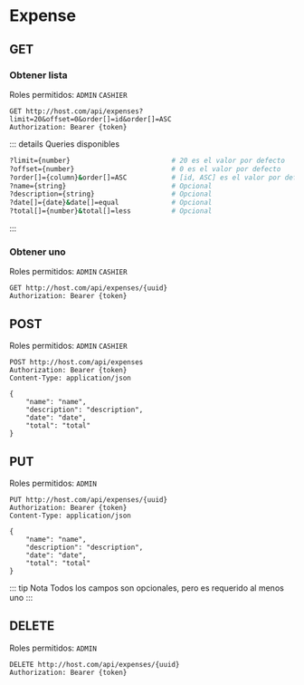 # Expense

## GET

### Obtener lista

Roles permitidos: `ADMIN` `CASHIER`
```
GET http://host.com/api/expenses?limit=20&offset=0&order[]=id&order[]=ASC
Authorization: Bearer {token}
```
::: details Queries disponibles
```sh
?limit={number}                         # 20 es el valor por defecto
?offset={number}                        # 0 es el valor por defecto
?order[]={column}&order[]=ASC           # [id, ASC] es el valor por defecto
?name={string}                          # Opcional
?description={string}                   # Opcional
?date[]={date}&date[]=equal             # Opcional
?total[]={number}&total[]=less          # Opcional
```
:::

### Obtener uno

Roles permitidos: `ADMIN` `CASHIER`
```
GET http://host.com/api/expenses/{uuid}
Authorization: Bearer {token}
```

## POST

Roles permitidos: `ADMIN` `CASHIER`
```
POST http://host.com/api/expenses
Authorization: Bearer {token}
Content-Type: application/json

{
    "name": "name",
    "description": "description",
    "date": "date",
    "total": "total"
}
```

## PUT

Roles permitidos: `ADMIN`
```
PUT http://host.com/api/expenses/{uuid}
Authorization: Bearer {token}
Content-Type: application/json

{
    "name": "name",
    "description": "description",
    "date": "date",
    "total": "total"
}
```

::: tip Nota
Todos los campos son opcionales, pero es requerido al menos uno
:::

## DELETE

Roles permitidos: `ADMIN`
```
DELETE http://host.com/api/expenses/{uuid}
Authorization: Bearer {token}
```